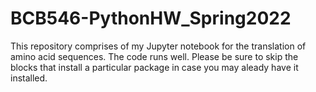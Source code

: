 # BCB546-PythonHW_Spring2022

This repository comprises of my Jupyter notebook for the translation of amino acid sequences.
The code runs well.
Please be sure to skip the blocks that install a particular package in case you may aleady have it installed.
